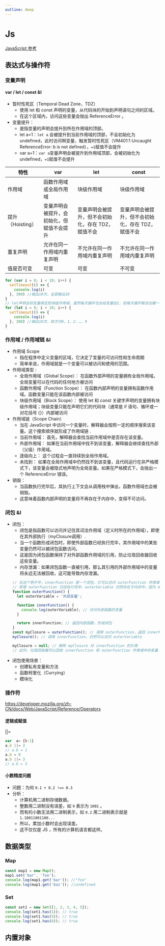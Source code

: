 ```yaml
---
outline: deep
---
```

<script setup>
import Test from '@/components/Test.vue'

// const components = import.meta.glob('@/front-end/JavaScript/Js/components/*/index.vue',{
//   // eager: true,
//   // import:'default'
// })
// const jsModules = Object.fromEntries(Object.entries(components).map(([key,value])=>{
//   return [key.split('/').slice(-2,-1)[0],value]
// }))
// console.log("jsModules",jsModules)

import Generator from '@/front-end/JavaScript/Js/components/Generator/index.vue'
import Promise from '@/front-end/JavaScript/Js/components/Promise/index.vue'
import Json from '@/front-end/JavaScript/Js/components/JSON/index.vue'

</script>

# Js
[JavaScript 参考](https://developer.mozilla.org/zh-CN/docs/Web/JavaScript/Reference)
## 表达式与操作符
### 变量声明
#### var / let / const &I
- 暂时性死区（Temporal Dead Zone，TDZ）
  - 使用 let 和 const 声明的变量，从代码块的开始到声明语句之间的区域。
  - 在这个区域内，访问这些变量会抛出 ReferenceError 。
- 变量提升：
  - 是指变量的声明会提升到所在作用域的顶部。
  - let a=1：`let a` 会被提升到当前作用域的顶部，不会初始化为undefined，此时访问啊变量，触发暂时性死区（VM401:1 Uncaught ReferenceError: b is not defined），`=1`赋值不会提升
  - var a=1：`var a`变量声明会被提升到作用域顶部，会被初始化为 undefined，`=1`赋值不会提升

| 特性           | var                                      | let                                             | const                                           |
|--------------|------------------------------------------|-------------------------------------------------|-------------------------------------------------|
| 作用域         | 函数作用域或全局作用域                   | 块级作用域                                      | 块级作用域                                      |
| 提升（Hoisting） | 变量声明会被提升，会初始化，但赋值不会提升 | 变量声明会被提升，但不会初始化，存在 TDZ，赋值不会 | 变量声明会被提升，但不会初始化，存在 TDZ，赋值不会 |
| 重复声明       | 允许在同一作用域内重复声明               | 不允许在同一作用域内重复声明                    | 不允许在同一作用域内重复声明                    |
| 值是否可变     | 可变                                     | 可变                                            | 不可变                                          |

```js
for (var i = 0; i < 10; i++) {
  setTimeout(() => {
    console.log(i)
  }, 300) //输出10次，全部输出10
}
// let声明会将变量绑定到块级作用域，虽然每次循环也会给变量加1，但每次循环都会创建一个新的绑定，也就是说每次执行setTimeout回调时，都是使用自己的i变量。
for (let i = 0; i < 10; i++) {
  setTimeout(() => {
    console.log(i)
  }, 300) //输出10次，依次为0、1、2、…、9
}
```
### 作用域 / 作用域链  &I
- 作用域 Scope
  - 指在程序中定义变量的区域，它决定了变量的可访问性和生命周期
  - 简单来说，作用域就是一个变量可以被访问和使用的范围。
- 作用域类型 :
  - 全局作用域（Global Scope）： 在函数外部声明的变量拥有全局作用域。全局变量可以在代码的任何地方被访问
  - 函数作用域（Function Scope）： 在函数内部声明的变量拥有函数作用域。函数变量只能在该函数内部被访问
  - 块级作用域（Block Scope）： 使用 let 和 const 关键字声明的变量拥有块级作用域；块级变量只能在声明它们的代码块（通常是 if 语句、循环或一对花括号 {}）内部被访问
- 作用域链（Scope Chain）
  - 当在 JavaScript 中访问一个变量时，解释器会按照一定的顺序搜索该变量。这个搜索顺序就形成了作用域链 .
  - 当前作用域： 首先，解释器会查找当前作用域中是否存在该变量。
  - 外部作用域： 如果在当前作用域中找不到该变量，解释器会继续查找外部（父级）作用域。
  - 逐级向上： 这个过程会一直持续到全局作用域。
  - 未找到： 如果在全局作用域中仍然找不到该变量，且代码运行在非严格模式下，该变量会被隐式地声明为全局变量。如果在严格模式下，会抛出一个 ReferenceError 错误。
- 销毁：
  - 当函数执行完毕后，其执行上下文会从调用栈中弹出，函数作用域也会被销毁。
  - 这意味着函数内部声明的变量将不再存在于内存中，变得不可访问。
### 闭包  &I
- 闭包：
  - 闭包是指函数可以访问并记住其词法作用域（定义时所在的作用域），即使在其外部执行（myClosure调用）.
  - 当一个函数形成闭包时，即使外部函数已经执行完毕，其作用域中的某些变量仍然可以被闭包函数访问。
  - 这是因为闭包函数保持了对外部函数作用域的引用，防止垃圾回收器回收这些变量。
  - 内存泄漏：如果闭包函数一直被引用，那么其引用的外部作用域中的变量将永远无法被回收，这可能导致内存泄漏。
  ```js
  // 在这个例子中，innerFunction 是一个闭包，它可以访问 outerFunction 作用域中的 outerVariable 变量。
  // 即使 outerFunction 已经执行完毕，outerVariable 仍然存在于内存中，因为 myClosure（即 innerFunction）保持了对 outerFunction 作用域的引用。
  function outerFunction() {
    let outerVariable = '外部变量';

    function innerFunction() {
      console.log(outerVariable); // 访问外部函数的变量
    }

    return innerFunction; // 返回内部函数，形成闭包
  }
  const myClosure = outerFunction(); // 调用 outerFunction，返回 innerFunction
  myClosure(); // 调用 innerFunction，仍然可以访问 outerVariable

  myClosure = null; // 解除 myClosure 对 innerFunction 的引用
  // 此时，垃圾回收器可以回收 innerFunction 和 outerFunction 作用域中的变量
  ```
- 闭包使用场景：
  - 创建私有变量和方法
  - 函数柯里化（Currying）
  - 模块化
### 操作符
https://developer.mozilla.org/zh-CN/docs/Web/JavaScript/Reference/Operators

#### 逻辑或赋值
||=
```js
var  a= {b:1}
a.b ||= 3
// a.b = 1
a.b = 0
a.b ||= 3
// a.b = 3
```
#### 小数精度问题
- 问题：为何 `0.1 + 0.2 !== 0.3`
- 分析：
  - 计算机用二进制存储数据。
  - 整数用二进制没有误差，如 `9` 表示为 `1001` 。<br>
  - 而有的小数无法用二进制表示，如 `0.2` 用二进制表示就是 `1.10011001100...`
  - 所以，累加小数时会出现误差。
  - 这不仅仅是 JS ，所有的计算机语言都这样。
## 数据类型

<!--@include: ./Index/DataType/Number/index.md-->

<!--@include: ./Index/DataType/String/index.md-->

<!--@include: ./Index/DataType/Object/index.md-->

<!--@include: ./Index/DataType/RegExp/index.md-->

<!--@include: ./Index/DataType/Function/index.md-->

<!--@include: ./Index/DataType/index.md-->

<!--@include: ./Index/DataType/Math/index.md-->

<!--@include: ./Index/DataType/Error/index.md-->

### Map
```js
const map1 = new Map();
map1.set('bar', 'foo');
console.log(map1.get('bar')); //"foo"
console.log(map1.get('baz')); //undefined
```
### Set
```js
const set1 = new Set([1, 2, 3, 4, 5]);
console.log(set1.has(1)); // true
console.log(set1.has(5)); // true
console.log(set1.has(6)); // true
```
## 内置对象

<!--@include: ./Index/BuildInObject/Promise/index.md-->

<!--@include: ./Index/BuildInObject/JSON/index.md-->

<!--@include: ./Index/BuildInObject/Intl/index.md-->

<!--@include: ./Index/BuildInObject/Generator/index.md-->
